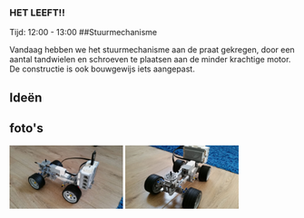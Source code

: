 ### HET LEEFT!!

Tijd: 12:00 - 13:00
##Stuurmechanisme

Vandaag hebben we het stuurmechanisme aan de praat gekregen, door een aantal tandwielen en schroeven te plaatsen aan de minder krachtige motor.
De constructie is ook  bouwgewijs iets aangepast.

## Ideën

## foto's

<img src="images/foto_1.jpg" width="200" />

<img src="images/foto_2.jpg" width="200" />
